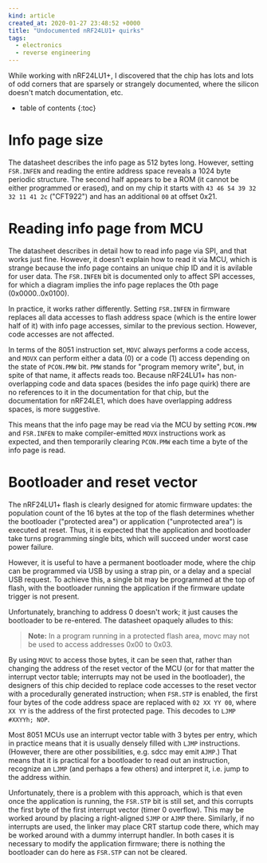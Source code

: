```yaml
---
kind: article
created_at: 2020-01-27 23:48:52 +0000
title: "Undocumented nRF24LU1+ quirks"
tags:
  - electronics
  - reverse engineering
---
```


While working with nRF24LU1+, I discovered that the chip has lots and lots of odd corners that are sparsely or strangely documented, where the silicon doesn't match documentation, etc.

<!--more-->

* table of contents
{:toc}

# Info page size

The datasheet describes the info page as 512 bytes long. However, setting `FSR.INFEN` and reading the entire address space reveals a 1024 byte periodic structure. The second half appears to be a ROM (it cannot be either programmed or erased), and on my chip it starts with `43 46 54 39 32 32 11 41 2c` ("CFT922") and has an additional `00` at offset 0x21.

# Reading info page from MCU

The datasheet describes in detail how to read info page via SPI, and that works just fine. However, it doesn't explain how to read it via MCU, which is strange because the info page contains an unique chip ID and it is avilable for user data. The `FSR.INFEN` bit is documented only to affect SPI accesses, for which a diagram implies the info page replaces the 0th page (0x0000..0x0100).

In practice, it works rather differently. Setting `FSR.INFEN` in firmware replaces all data accesses to flash address space (which is the entire lower half of it) with info page accesses, similar to the previous section. However, code accesses are not affected.

In terms of the 8051 instruction set, `MOVC` always performs a code access, and `MOVX` can perform either a data (0) or a code (1) access depending on the state of `PCON.PMW` bit. `PMW` stands for "program memory write", but, in spite of that name, it affects reads too. Because nRF24LU1+ has non-overlapping code and data spaces (besides the info page quirk) there are no references to it in the documentation for that chip, but the documentation for nRF24LE1, which does have overlapping address spaces, is more suggestive.

This means that the info page may be read via the MCU by setting `PCON.PMW` and `FSR.INFEN` to make compiler-emitted `MOVX` instructions work as expected, and then temporarily clearing `PCON.PMW` each time a byte of the info page is read.

# Bootloader and reset vector

The nRF24LU1+ flash is clearly designed for atomic firmware updates: the population count of the 16 bytes at the top of the flash determines whether the bootloader ("protected area") or application ("unprotected area") is executed at reset. Thus, it is expected that the application and bootloader take turns programming single bits, which will succeed under worst case power failure.

However, it is useful to have a permanent bootloader mode, where the chip can be programmed via USB by using a strap pin, or a delay and a special USB request. To achieve this, a single bit may be programmed at the top of flash, with the bootloader running the application if the firmware update trigger is not present.

Unfortunately, branching to address 0 doesn't work; it just causes the bootloader to be re-entered. The datasheet opaquely alludes to this:

> **Note:** In a program running in a protected flash area, movc may not be used to access addresses 0x00 to 0x03.

By using `MOVC` to access those bytes, it can be seen that, rather than changing the address of the reset vector of the MCU (or for that matter the interrupt vector table; interrupts may not be used in the bootloader), the designers of this chip decided to replace code accesses to the reset vector with a procedurally generated instruction; when `FSR.STP` is enabled, the first four bytes of the code address space are replaced with `02 XX YY 00`, where `XX YY` is the address of the first protected page. This decodes to `LJMP #XXYYh; NOP`.

Most 8051 MCUs use an interrupt vector table with 3 bytes per entry, which in practice means that it is usually densely filled with `LJMP` instructions. (However, there are other possibilities, e.g. sdcc may emit `AJMP`.) That means that it is practical for a bootloader to read out an instruction, recognize an `LJMP` (and perhaps a few others) and interpret it, i.e. jump to the address within.

Unfortunately, there is a problem with this approach, which is that even once the application is running, the `FSR.STP` bit is still set, and this corrupts the first byte of the first interrupt vector (timer 0 overflow). This may be worked around by placing a right-aligned `SJMP` or `AJMP` there. Similarly, if no interrupts are used, the linker may place CRT startup code there, which may be worked around with a dummy interrupt handler. In both cases it is necessary to modify the application firmware; there is nothing the bootloader can do here as `FSR.STP` can not be cleared.
